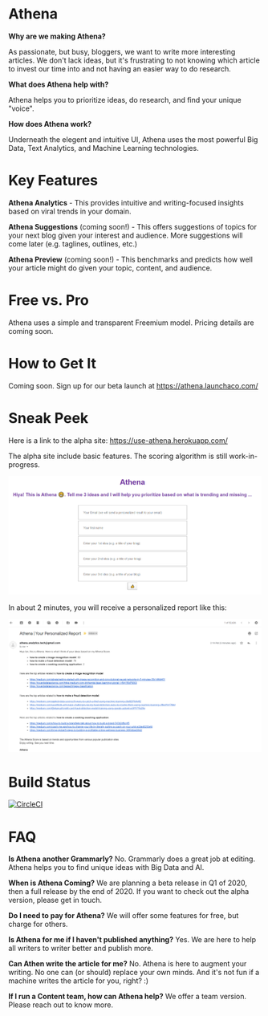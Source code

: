 # Athena
**Why are we making Athena?** 

As passionate, but busy, bloggers, we want to write more interesting articles. We don't lack ideas, but it's frustrating to not knowing which article to invest our time into and not having an easier way to do research.

**What does Athena help with?** 

Athena helps you to prioritize ideas, do research, and find your unique "voice".

**How does Athena work?** 

Underneath the elegent and intuitive UI, Athena uses the most powerful Big Data, Text Analytics, and Machine Learning technologies.

# Key Features
**Athena Analytics** - This provides intuitive and writing-focused insights based on viral trends in your domain.

**Athena Suggestions** (coming soon!) - This offers suggestions of topics for your next blog given your interest and audience. More suggestions will come later (e.g. taglines, outlines, etc.)

**Athena Preview** (coming soon!) - This benchmarks and predicts how well your article might do given your topic, content, and audience.


# Free vs. Pro
Athena uses a simple and transparent Freemium model. Pricing details are coming soon.

# How to Get It
Coming soon. Sign up for our beta launch at https://athena.launchaco.com/

# Sneak Peek
Here is a link to the alpha site: https://use-athena.herokuapp.com/

The alpha site include basic features. The scoring algorithm is still work-in-progress.

![Image description](/athena/assets/landing-page.png)

In about 2 minutes, you will receive a personalized report like this:

![Image description](/athena/assets/response.PNG)


# Build Status
[![CircleCI](https://circleci.com/gh/ianxxiao/use-athena/tree/master.svg?style=svg)](https://circleci.com/gh/ianxxiao/use-athena/tree/master)

# FAQ

**Is Athena another Grammarly?** No. Grammarly does a great job at editing. Athena helps you to find unique ideas with Big Data and AI.

**When is Athena Coming?** We are planning a beta release in Q1 of 2020, then a full release by the end of 2020. If you want to check out the alpha version, please get in touch.

**Do I need to pay for Athena?** We will offer some features for free, but charge for others.

**Is Athena for me if I haven't published anything?** Yes. We are here to help all writers to writer better and publish more.

**Can Athen write the article for me?** No. Athena is here to augment your writing. No one can (or should) replace your own minds. And it's not fun if a machine writes the article for you, right? :)

**If I run a Content team, how can Athena help?** We offer a team version. Please reach out to know more.
